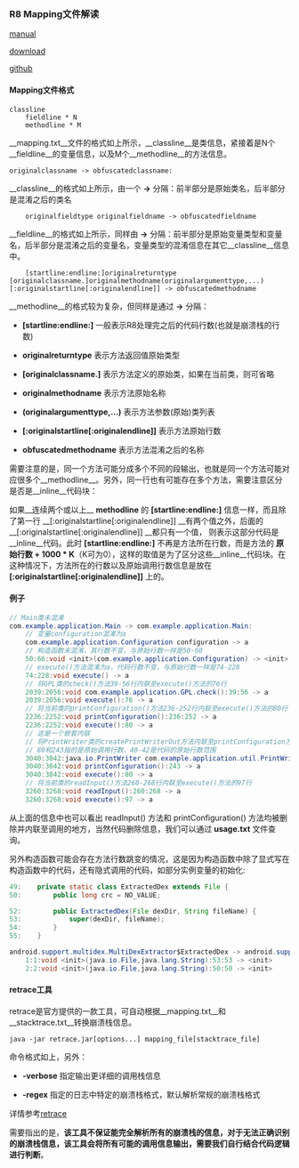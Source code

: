 ###  R8 Mapping文件解读


[manual](https://www.guardsquare.com/en/products/proguard/manual/retrace)

[download](https://android.googlesource.com/platform/prebuilts/r8/+/master/retrace/)

[github](https://github.com/Guardsquare/proguard)




#### Mapping文件格式

```
classline
    fieldline * N
    methodline * M
```

__mapping.txt__文件的格式如上所示，__classline__是类信息，紧接着是N个__fieldline__的变量信息，以及M个__methodline__的方法信息。

```
originalclassname -> obfuscatedclassname:
```

__classline__的格式如上所示，由一个 __-\>__ 分隔：前半部分是原始类名，后半部分是混淆之后的类名


```
    originalfieldtype originalfieldname -> obfuscatedfieldname
```

__fieldline__的格式如上所示，同样由 __->__ 分隔：前半部分是原始变量类型和变量名，后半部分是混淆之后的变量名，变量类型的混淆信息在其它__classline__信息中。


```
    [startline:endline:]originalreturntype [originalclassname.]originalmethodname(originalargumenttype,...)[:originalstartline[:originalendline]] -> obfuscatedmethodname
```

__methodline__的格式较为复杂，但同样是通过 __->__ 分隔：

* __[startline:endline:]__  一般表示R8处理完之后的代码行数(也就是崩溃栈的行数)

* __originalreturntype__  表示方法返回值原始类型

* __[originalclassname.]__  表示方法定义的原始类，如果在当前类，则可省略

* __originalmethodname__  表示方法原始名称

* __(originalargumenttype,...)__  表示方法参数(原始)类列表

* __[:originalstartline[:originalendline]]__  表示方法原始行数

* __obfuscatedmethodname__  表示方法混淆之后的名称

需要注意的是，同一个方法可能分成多个不同的段输出，也就是同一个方法可能对应很多个__methodline__。另外，同一行也有可能存在多个方法，需要注意区分是否是__inline__代码块：

如果__连续两个或以上__ __methodline__ 的 __[startline:endline:]__ 信息一样，而且除了第一行 __[:originalstartline[:originalendline]] __有两个值之外，后面的 __[:originalstartline[:originalendline]] __都只有一个值， 则表示这部分代码是__inline__代码。此时 __[startline:endline:]__ 不再是方法所在行数，而是方法的  __原始行数 + 1000 * K__（K可为0），这样的取值是为了区分这些__inline__代码块。在这种情况下，方法所在的行数以及原始调用行数信息是放在 __[:originalstartline[:originalendline]]__ 上的。


#### 例子

```java
// Main类未混淆
com.example.application.Main -> com.example.application.Main:
    // 变量configuration混淆为a
    com.example.application.Configuration configuration -> a
    // 构造函数未混淆，其行数不变，与原始行数一样是50-60
    50:66:void <init>(com.example.application.Configuration) -> <init>
    // execute()方法混淆为a，代码行数不变，与原始行数一样是74-228
    74:228:void execute() -> a
    // 将GPL类的check()方法39-56行内联至execute()方法的76行
    2039:2056:void com.example.application.GPL.check():39:56 -> a
    2039:2056:void execute():76 -> a
    // 将当前类的printConfiguration()方法236-252行内联至execute()方法的80行
    2236:2252:void printConfiguration():236:252 -> a
    2236:2252:void execute():80 -> a
    // 这是一个嵌套内联
    // 将PrintWriter类的createPrintWriterOut方法内联至printConfiguration方法块的243行，然后该方法块又被内联至execute()方法的80行
    // 80和243指的是原始调用行数，40-42是代码的原始行数范围
    3040:3042:java.io.PrintWriter com.example.application.util.PrintWriterUtil.createPrintWriterOut(java.io.File):40:42 -> a
    3040:3042:void printConfiguration():243 -> a
    3040:3042:void execute():80 -> a
    // 将当前类的readInput()方法260-268行内联至execute()方法的97行
    3260:3268:void readInput():260:268 -> a
    3260:3268:void execute():97 -> a
```

从上面的信息中也可以看出 readInput() 方法和 printConfiguration() 方法均被删除并内联至调用的地方，当然代码删除信息，我们可以通过 __usage.txt__ 文件查询。

另外构造函数可能会存在方法行数跳变的情况，这是因为构造函数中除了显式写在构造函数中的代码，还有隐式调用的代码，如部分实例变量的初始化:

```java
49:    private static class ExtractedDex extends File {
50:        public long crc = NO_VALUE;

52:        public ExtractedDex(File dexDir, String fileName) {
53:            super(dexDir, fileName);
54:        }
55:    }
```

```java
android.support.multidex.MultiDexExtractor$ExtractedDex -> android.support.multidex.MultiDexExtractor$ExtractedDex:
    1:1:void <init>(java.io.File,java.lang.String):53:53 -> <init>
    2:2:void <init>(java.io.File,java.lang.String):50:50 -> <init>
```

#### retrace工具

retrace是官方提供的一款工具，可自动根据__mapping.txt__和__stacktrace.txt__转换崩溃栈信息。

```
java -jar retrace.jar[options...] mapping_file[stacktrace_file]
```

命令格式如上，另外：

* __-verbose__ 指定输出更详细的调用栈信息

* __-regex__ 指定的日志中特定的崩溃栈格式，默认解析常规的崩溃栈格式

详情参考[retrace](https://www.guardsquare.com/en/products/proguard/manual/retrace)

需要指出的是，__该工具不保证能完全解析所有的崩溃栈的信息，对于无法正确识别的崩溃栈信息，该工具会将所有可能的调用信息输出，需要我们自行结合代码逻辑进行判断__。

